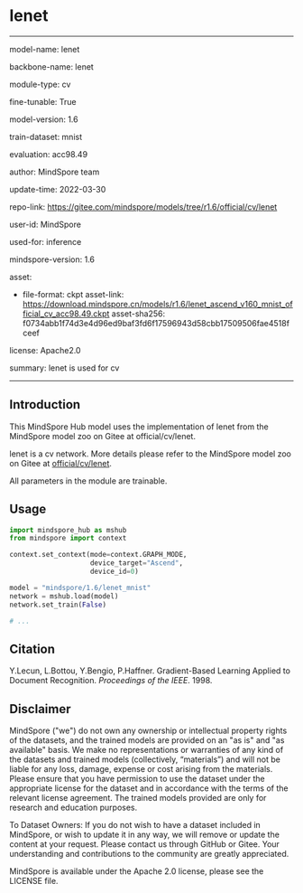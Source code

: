 # lenet

---

model-name: lenet

backbone-name: lenet

module-type: cv

fine-tunable: True

model-version: 1.6

train-dataset: mnist

evaluation: acc98.49

author: MindSpore team

update-time: 2022-03-30

repo-link: <https://gitee.com/mindspore/models/tree/r1.6/official/cv/lenet>

user-id: MindSpore

used-for: inference

mindspore-version: 1.6

asset:

-
    file-format: ckpt
    asset-link: <https://download.mindspore.cn/models/r1.6/lenet_ascend_v160_mnist_official_cv_acc98.49.ckpt>
    asset-sha256: f0734abb1f74d3e4d96ed9baf3fd6f17596943d58cbb17509506fae4518fceef

license: Apache2.0

summary: lenet is used for cv

---

## Introduction

This MindSpore Hub model uses the implementation of lenet from the MindSpore model zoo on Gitee at official/cv/lenet.

lenet is a cv network. More details please refer to the MindSpore model zoo on Gitee at [official/cv/lenet](https://gitee.com/mindspore/models/blob/r1.6/official/cv/lenet/README.md).

All parameters in the module are trainable.

## Usage

```python
import mindspore_hub as mshub
from mindspore import context

context.set_context(mode=context.GRAPH_MODE,
                    device_target="Ascend",
                    device_id=0)

model = "mindspore/1.6/lenet_mnist"
network = mshub.load(model)
network.set_train(False)

# ...
```

## Citation

Y.Lecun, L.Bottou, Y.Bengio, P.Haffner. Gradient-Based Learning Applied to Document Recognition. *Proceedings of the IEEE*. 1998.

## Disclaimer

MindSpore ("we") do not own any ownership or intellectual property rights of the datasets, and the trained models are provided on an "as is" and "as available" basis. We make no representations or warranties of any kind of the datasets and trained models (collectively, “materials”) and will not be liable for any loss, damage, expense or cost arising from the materials. Please ensure that you have permission to use the dataset under the appropriate license for the dataset and in accordance with the terms of the relevant license agreement. The trained models provided are only for research and education purposes.

To Dataset Owners: If you do not wish to have a dataset included in MindSpore, or wish to update it in any way, we will remove or update the content at your request. Please contact us through GitHub or Gitee. Your understanding and contributions to the community are greatly appreciated.

MindSpore is available under the Apache 2.0 license, please see the LICENSE file.

